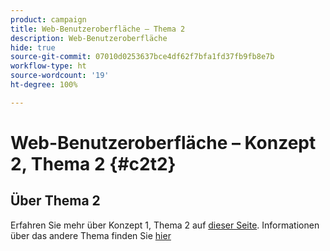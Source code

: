 ```yaml
---
product: campaign
title: Web-Benutzeroberfläche – Thema 2
description: Web-Benutzeroberfläche
hide: true
source-git-commit: 07010d0253637bce4df62f7bfa1fd37fb9fb8e7b
workflow-type: ht
source-wordcount: '19'
ht-degree: 100%

---
```


# Web-Benutzeroberfläche – Konzept 2, Thema 2 {#c2t2}

## Über Thema 2

Erfahren Sie mehr über Konzept 1, Thema 2 auf [dieser Seite](../concept1/topic2.md).
Informationen über das andere Thema finden Sie [hier](../../automation/workflow/about-workflows.md)